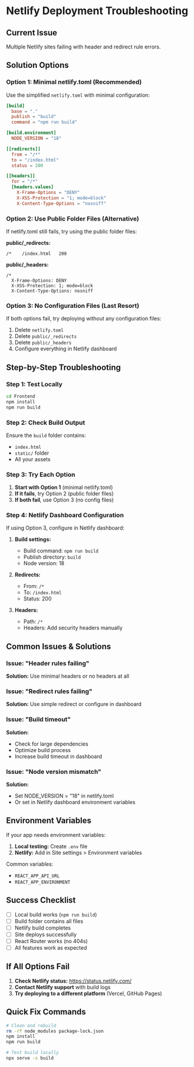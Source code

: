 # Netlify Deployment Troubleshooting

## Current Issue
Multiple Netlify sites failing with header and redirect rule errors.

## Solution Options

### Option 1: Minimal netlify.toml (Recommended)
Use the simplified `netlify.toml` with minimal configuration:

```toml
[build]
  base = "."
  publish = "build"
  command = "npm run build"

[build.environment]
  NODE_VERSION = "18"

[[redirects]]
  from = "/*"
  to = "/index.html"
  status = 200

[[headers]]
  for = "/*"
  [headers.values]
    X-Frame-Options = "DENY"
    X-XSS-Protection = "1; mode=block"
    X-Content-Type-Options = "nosniff"
```

### Option 2: Use Public Folder Files (Alternative)
If netlify.toml still fails, try using the public folder files:

**public/_redirects:**
```
/*    /index.html   200
```

**public/_headers:**
```
/*
  X-Frame-Options: DENY
  X-XSS-Protection: 1; mode=block
  X-Content-Type-Options: nosniff
```

### Option 3: No Configuration Files (Last Resort)
If both options fail, try deploying without any configuration files:

1. Delete `netlify.toml`
2. Delete `public/_redirects`
3. Delete `public/_headers`
4. Configure everything in Netlify dashboard

## Step-by-Step Troubleshooting

### Step 1: Test Locally
```bash
cd Frontend
npm install
npm run build
```

### Step 2: Check Build Output
Ensure the `build` folder contains:
- `index.html`
- `static/` folder
- All your assets

### Step 3: Try Each Option
1. **Start with Option 1** (minimal netlify.toml)
2. **If it fails**, try Option 2 (public folder files)
3. **If both fail**, use Option 3 (no config files)

### Step 4: Netlify Dashboard Configuration
If using Option 3, configure in Netlify dashboard:

1. **Build settings:**
   - Build command: `npm run build`
   - Publish directory: `build`
   - Node version: 18

2. **Redirects:**
   - From: `/*`
   - To: `/index.html`
   - Status: 200

3. **Headers:**
   - Path: `/*`
   - Headers: Add security headers manually

## Common Issues & Solutions

### Issue: "Header rules failing"
**Solution:** Use minimal headers or no headers at all

### Issue: "Redirect rules failing"
**Solution:** Use simple redirect or configure in dashboard

### Issue: "Build timeout"
**Solution:** 
- Check for large dependencies
- Optimize build process
- Increase build timeout in dashboard

### Issue: "Node version mismatch"
**Solution:**
- Set NODE_VERSION = "18" in netlify.toml
- Or set in Netlify dashboard environment variables

## Environment Variables
If your app needs environment variables:

1. **Local testing:** Create `.env` file
2. **Netlify:** Add in Site settings > Environment variables

Common variables:
- `REACT_APP_API_URL`
- `REACT_APP_ENVIRONMENT`

## Success Checklist
- [ ] Local build works (`npm run build`)
- [ ] Build folder contains all files
- [ ] Netlify build completes
- [ ] Site deploys successfully
- [ ] React Router works (no 404s)
- [ ] All features work as expected

## If All Options Fail

1. **Check Netlify status:** https://status.netlify.com/
2. **Contact Netlify support** with build logs
3. **Try deploying to a different platform** (Vercel, GitHub Pages)

## Quick Fix Commands
```bash
# Clean and rebuild
rm -rf node_modules package-lock.json
npm install
npm run build

# Test build locally
npx serve -s build
``` 